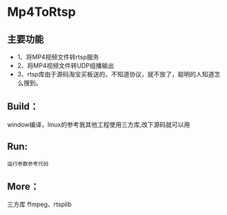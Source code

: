 # Mp4ToRtsp
主要功能
----------
- 1、将MP4视频文件转rtsp服务
- 2、将MP4视频文件转UDP组播输出
- 3、rtsp库由于源码淘宝买板送的，不知道协议，就不放了，聪明的人知道怎么搜到。

Build：
----------
window编译，linux的参考我其他工程使用三方库,改下源码就可以用

Run:
----------
    运行参数参考代码

More：
----------
三方库
    ffmpeg、rtsplib